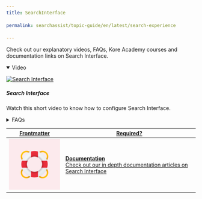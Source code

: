 ```yaml
---
title: SearchInterface

permalink: searchassist/topic-guide/en/latest/search-experience

---
```

<!--#### Topic Guide
###### Search Interface-->

  Check out our explanatory videos, FAQs, Kore Academy courses and documentation links on Search Interface.

<details class="introduction-video" open>
  <summary>Video
  </summary>
  
   [![Search Interface](images/VideoCoverImage.png)](https://player.vimeo.com/video/751566591?h=7092eefd06&badge=0&autopause=0&player_id=0&app_id=58479/embed)

  ##### Search Interface
  Watch this short video to know how to configure Search Interface.

</details>

<details>
  <summary>FAQs
  </summary>

  <a class="doc-link" target="_blank" href="https://docs.kore.ai/searchassist/concepts/designing-search-experience/designing-search-experience/">
 
 How to customize search Experience?

</a>

 <a class="doc-link" target="_blank" href="https://docs.kore.ai/searchassist/concepts/designing-search-experience/designing-search-experience/">
 
 What is the Search bar and Assistant experience?


</a>
 
  
<a class="doc-link" target="_blank" href="https://docs.kore.ai/searchassist/concepts/designing-search-experience/designing-search-experience/">

  How to design my search bar experience?

</a>
  
</details>


<a class="doc-link" target="_blank" href="https://docs.kore.ai/searchassist/concepts/designing-search-experience/designing-search-experience/">
 

| Frontmatter | Required? |
|-------------|-------------|
| ![alt text](images/SA_Documentation.svg "Title") | **Documentation**  <br /> Check out our in depth documentation articles on Search Interface | 


</a>
